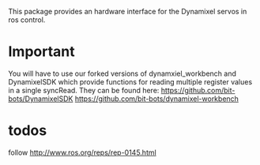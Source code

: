 This package provides an hardware interface for the Dynamixel servos in ros control.

# Important
You will have to use our forked versions of dynamxiel_workbench and DynamixelSDK which provide functions for reading multiple register values in a single syncRead. They can be found here:
https://github.com/bit-bots/DynamixelSDK
https://github.com/bit-bots/dynamixel-workbench


# todos
follow http://www.ros.org/reps/rep-0145.html